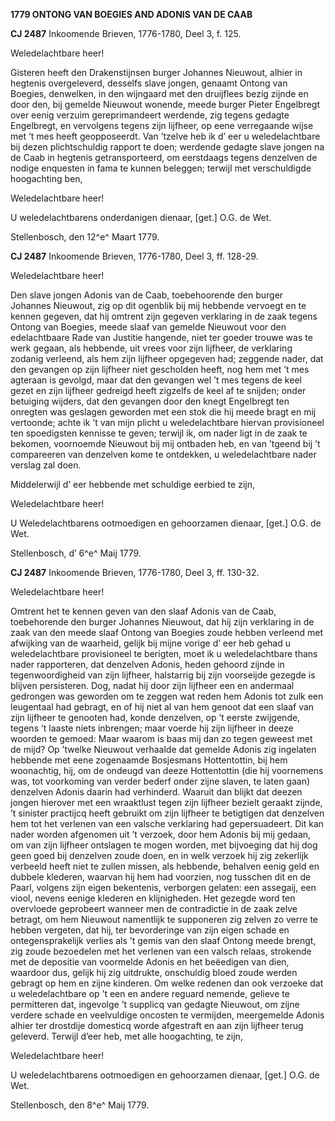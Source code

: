 **1779 ONTONG VAN BOEGIES AND ADONIS VAN DE CAAB**

**CJ 2487** Inkoomende Brieven, 1776-1780, Deel 3, f. 125.

Weledelachtbare heer!

Gisteren heeft den Drakenstijnsen burger Johannes Nieuwout, alhier in
hegtenis overgeleverd, desselfs slave jongen, genaamt Ontong van
Boegies, denwelken, in den wijngaard met den druijflees bezig zijnde en
door den, bij gemelde Nieuwout wonende, meede burger Pieter Engelbregt
over eenig verzuim gereprimandeert werdende, zig tegens gedagte
Engelbregt, en vervolgens tegens zijn lijfheer, op eene verregaande
wijse met ’t mes heeft geopposeerdt. Van ’tzelve heb ik d’ eer u
weledelachtbare bij dezen plichtschuldig rapport te doen; werdende
gedagte slave jongen na de Caab in hegtenis getransporteerd, om
eerstdaags tegens denzelven de nodige enquesten in fama te kunnen
beleggen; terwijl met verschuldigde hoogachting ben,

Weledelachtbare heer!

U weledelachtbarens onderdanigen dienaar, \[get.\] O.G. de Wet.

Stellenbosch, den 12^e^ Maart 1779.

**CJ 2487** Inkoomende Brieven, 1776-1780, Deel 3, ff. 128-29.

Weledelachtbare heer!

Den slave jongen Adonis van de Caab, toebehoorende den burger Johannes
Nieuwout, zig op dit ogenblik bij mij hebbende vervoegt en te kennen
gegeven, dat hij omtrent zijn gegeven verklaring in de zaak tegens
Ontong van Boegies, meede slaaf van gemelde Nieuwout voor den
edelachtbaare Rade van Justitie hangende, niet ter goeder trouwe was te
werk gegaan, als hebbende, uit vrees voor zijn lijfheer, de verklaring
zodanig verleend, als hem zijn lijfheer opgegeven had; zeggende nader,
dat den gevangen op zijn lijfheer niet gescholden heeft, nog hem met ’t
mes agteraan is gevolgd, maar dat den gevangen wel ’t mes tegens de keel
gezet en zijn lijfheer gedreigd heeft zigzelfs de keel af te snijden;
onder betuiging wijders, dat den gevangen door den knegt Engelbregt ten
onregten was geslagen geworden met een stok die hij meede bragt en mij
vertoonde; achte ik ’t van mijn plicht u weledelachtbare hiervan
provisioneel ten spoedigsten kennisse te geven; terwijl ik, om nader
ligt in de zaak te bekomen, voornoemde Nieuwout bij mij ontbaden heb, en
van ’tgeend bij ’t compareeren van denzelven kome te ontdekken, u
weledelachtbare nader verslag zal doen.

Middelerwijl d’ eer hebbende met schuldige eerbied te zijn,

Weledelachtbare heer!

U Weledelachtbarens ootmoedigen en gehoorzamen dienaar, \[get.\] O.G. de
Wet.

Stellenbosch, d’ 6^e^ Maij 1779.

**CJ 2487** Inkoomende Brieven, 1776-1780, Deel 3, ff. 130-32.

Weledelachtbare heer!

Omtrent het te kennen geven van den slaaf Adonis van de Caab,
toebehorende den burger Johannes Nieuwout, dat hij zijn verklaring in de
zaak van den meede slaaf Ontong van Boegies zoude hebben verleend met
afwijking van de waarheid, gelijk bij mijne vorige d’ eer heb gehad u
weledelachtbare provisioneel te berigten, moet ik u weledelachtbare
thans nader rapporteren, dat denzelven Adonis, heden gehoord zijnde in
tegenwoordigheid van zijn lijfheer, halstarrig bij zijn voorseijde
gezegde is blijven persisteren. Dog, nadat hij door zijn lijfheer een en
andermaal gedrongen was geworden om te zeggen wat reden hem Adonis tot
zulk een leugentaal had gebragt, en of hij niet al van hem genoot dat
een slaaf van zijn lijfheer te genooten had, konde denzelven, op ’t
eerste zwijgende, tegens ’t laaste niets inbrengen; maar voerde hij zijn
lijfheer in deeze woorden te gemoed: Maar waarom is baas mij dan zo
tegen geweest met de mijd? Op ’twelke Nieuwout verhaalde dat gemelde
Adonis zig ingelaten hebbende met eene zogenaamde Bosjesmans
Hottentottin, bij hem woonachtig, hij, om de ondeugd van deeze
Hottentottin (die hij voornemens was, tot voorkoming van verder bederf
onder zijne slaven, te laten gaan) denzelven Adonis daarin had
verhinderd. Waaruit dan blijkt dat deezen jongen hierover met een
wraaktlust tegen zijn lijfheer bezielt geraakt zijnde, ’t sinister
practijcq heeft gebruikt om zijn lijfheer te betigtigen dat denzelven
hem tot het verlenen van een valsche verklaring had gepersuadeert. Dit
kan nader worden afgenomen uit ’t verzoek, door hem Adonis bij mij
gedaan, om van zijn lijfheer ontslagen te mogen worden, met bijvoeging
dat hij dog geen goed bij denzelven zoude doen, en in welk verzoek hij
zig zekerlijk verbeeld heeft niet te zullen missen, als hebbende,
behalven eenig geld en dubbele klederen, waarvan hij hem had voorzien,
nog tusschen dit en de Paarl, volgens zijn eigen bekentenis, verborgen
gelaten: een assegaij, een viool, nevens eenige klederen en
klijnigheden. Het gezegde word ten overvloede geprobeert wanneer men de
contradictie in de zaak zelve betragt, om hem Nieuwout namentlijk te
supponeren zig zelven zo verre te hebben vergeten, dat hij, ter
bevorderinge van zijn eigen schade en ontegensprakelijk verlies als ’t
gemis van den slaaf Ontong meede brengt, zig zoude bezoedelen met het
verlenen van een valsch relaas, strokende met de depositie van voormelde
Adonis en het beëedigen van dien, waardoor dus, gelijk hij zig
uitdrukte, onschuldig bloed zoude werden gebragt op hem en zijne
kinderen. Om welke redenen dan ook verzoeke dat u weledelachtbare op ’t
een en andere reguard nemende, gelieve te permitteren dat, ingevolge ’t
supplicq van gedagte Nieuwout, om zijne verdere schade en veelvuldige
oncosten te vermijden, meergemelde Adonis alhier ter drostdije domesticq
worde afgestraft en aan zijn lijfheer terug geleverd. Terwijl d’eer heb,
met alle hoogachting, te zijn,

Weledelachtbare heer!

U weledelachtbarens ootmoedigen en gehoorzamen dienaar, \[get.\] O.G. de
Wet.

Stellenbosch, den 8^e^ Maij 1779.
